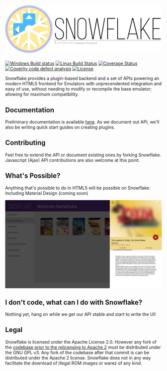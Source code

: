 ![Snowflake](branding/Snowflake-Banner-Katakana-256.png) 
=========
[![Windows Build status](https://ci.appveyor.com/api/projects/status/mhei9fdtja5j04kk?svg=true)](https://ci.appveyor.com/project/RonnChyran/snowflake) [![Linux Build Status](https://travis-ci.org/SnowflakePowered/snowflake.svg?branch=master)](https://travis-ci.org/SnowflakePowered/snowflake) [![Coverage Status](https://coveralls.io/repos/SnowflakePowered/snowflake/badge.svg?branch=master)](https://coveralls.io/r/SnowflakePowered/snowflake?branch=master)  [![Coverity code defect analysis](https://scan.coverity.com/projects/4039/badge.svg?flat=1)](https://scan.coverity.com/projects/4039)
 [![License](https://img.shields.io/badge/license-Apache%202.0-blue.svg?style=flat)](https://github.com/SnowflakePowered/snowflake/blob/master/LICENSE)

Snowflake provides a plugin-based backend and a set of APIs powering an modern HTML5 frontend for Emulators with unprecendented integration and easy of use, without needing to modify or recompile the base emulator; allowing for maximum compatibility.


Documentation
-------------
Preliminary documentation is available [here](http://snowflakepowe.red/doc/html/). As we document out API, we'll also be writing quick start guides on creating plugins.

Contributing
------------
Feel free to extend the API or document existing ones by forking Snowflake. Javascript (Ajax) API contributions are also welcome at this point. 

What's Possible?
----------------
Anything that's possible to do in HTML5 will be possible on Snowflake. Including Material Design (coming soon)

![mockup](branding/mockups/ngcopen.png)

I don't code, what can I do with Snowflake?
-------------------------------------------
Nothing yet, hang on while we get our API stable and start to write the UI!

Legal
-----
Snowflake is licensed under the Apache License 2.0. However any fork of the [codebase prior to the relicensing to Apache 2](https://github.com/snowflake-frontend/snowflake/commit/b0286553ec0887ce406420827a2ba0c20aa78117#diff-d41d8cd98f00b204e9800998ecf8427e) must be distributed under the GNU GPL v3. Any fork of the codebase after that commit is can be distributed under the Apache 2 license. Snowflake does not in any way facilitate the download of illegal ROM images or warez of any kind. 
